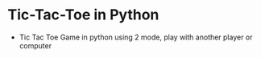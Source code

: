 # Tic-Tac-Toe in Python
- Tic Tac Toe Game in python using 2 mode, play with another player or computer
